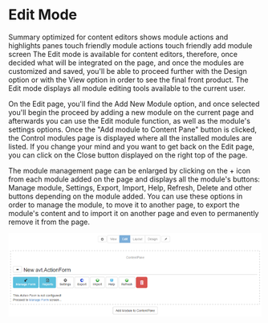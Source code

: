 # Edit Mode

Summary
optimized for content editors
shows module actions and highlights panes
touch friendly module actions
touch friendly add module screen
The Edit mode is available for content editors, therefore, once decided what will be integrated on the page, and once the modules are customized and saved, you'll be able to proceed further with the Design option or with the View option in order to see the final front product. The Edit mode displays all module editing tools available to the current user.

On the Edit page, you'll find the Add New Module option, and once selected you'll begin the proceed by adding a new module on the current page and afterwards you can use the Edit module function, as well as the module's settings options. Once the "Add module to Content Pane" button is clicked, the Control modules page is displayed where all the installed modules are listed. If you change your mind and you want to get back on the Edit page, you can click on the Close button displayed on the right top of the page.

The module management page can be enlarged by clicking on the + icon from each module added on the page and displays all the module's buttons: Manage module, Settings, Export, Import, Help, Refresh, Delete and other buttons depending on the module added. You can use these options in order to manage the module, to move it to another page, to export the module's content and to import it on another page and even to permanently remove it from the page.

![](module.management.png)

